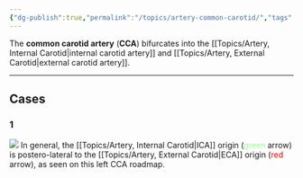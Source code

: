 ```yaml
---
{"dg-publish":true,"permalink":"/topics/artery-common-carotid/","tags":["anatomy","artery"],"created":"2023-10-23T16:48:58.231-07:00","updated":"2024-02-28T15:38:04.131-08:00"}
---
```



The **common carotid artery** (**CCA**) bifurcates into the [[Topics/Artery, Internal Carotid\|internal carotid artery]] and [[Topics/Artery, External Carotid\|external carotid artery]]. 

---

## Cases

### 1

![](https://i.imgur.com/yahgg8Q.jpeg)
In general, the [[Topics/Artery, Internal Carotid\|ICA]] origin (<span style="color: palegreen">green</span> arrow) is postero-lateral to the [[Topics/Artery, External Carotid\|ECA]] origin (<span style="color: red">red</span> arrow), as seen on this left CCA roadmap.